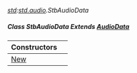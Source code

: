 _[std](../../modules/std/std-module.md):[std.audio](../../modules/std/std-audio.md).StbAudioData_
##### Class StbAudioData Extends [AudioData](../../modules/std/std-audio-audiodata.md)

| Constructors | |
|:---|:---|
| [New](std-audio-stbaudiodata-new.md) |  |
